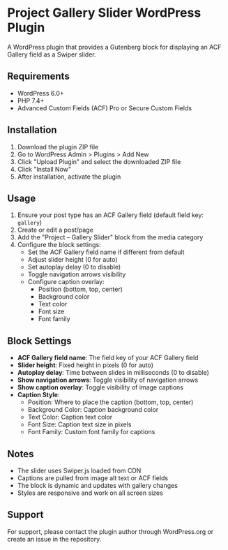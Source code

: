 # Project Gallery Slider WordPress Plugin

A WordPress plugin that provides a Gutenberg block for displaying an ACF Gallery field as a Swiper slider.

## Requirements

- WordPress 6.0+
- PHP 7.4+
- Advanced Custom Fields (ACF) Pro or Secure Custom Fields

## Installation

1. Download the plugin ZIP file
2. Go to WordPress Admin > Plugins > Add New
3. Click "Upload Plugin" and select the downloaded ZIP file
4. Click "Install Now"
5. After installation, activate the plugin

## Usage

1. Ensure your post type has an ACF Gallery field (default field key: `gallery`)
2. Create or edit a post/page
3. Add the "Project – Gallery Slider" block from the media category
4. Configure the block settings:
   - Set the ACF Gallery field name if different from default
   - Adjust slider height (0 for auto)
   - Set autoplay delay (0 to disable)
   - Toggle navigation arrows visibility
   - Configure caption overlay:
     - Position (bottom, top, center)
     - Background color
     - Text color
     - Font size
     - Font family

## Block Settings

- **ACF Gallery field name**: The field key of your ACF Gallery field
- **Slider height**: Fixed height in pixels (0 for auto)
- **Autoplay delay**: Time between slides in milliseconds (0 to disable)
- **Show navigation arrows**: Toggle visibility of navigation arrows
- **Show caption overlay**: Toggle visibility of image captions
- **Caption Style**:
  - Position: Where to place the caption (bottom, top, center)
  - Background Color: Caption background color
  - Text Color: Caption text color
  - Font Size: Caption text size in pixels
  - Font Family: Custom font family for captions

## Notes

- The slider uses Swiper.js loaded from CDN
- Captions are pulled from image alt text or ACF fields
- The block is dynamic and updates with gallery changes
- Styles are responsive and work on all screen sizes

## Support

For support, please contact the plugin author through WordPress.org or create an issue in the repository.
